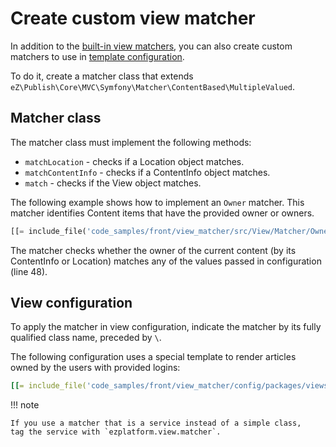 # Create custom view matcher

In addition to the [built-in view matchers](view_matcher_reference.md),
you can also create custom matchers to use in [template configuration](template_configuration.md#view-rules-and-matching).

To do it, create a matcher class that extends `eZ\Publish\Core\MVC\Symfony\Matcher\ContentBased\MultipleValued`.

## Matcher class

The matcher class must implement the following methods:

- `matchLocation` - checks if a Location object matches.
- `matchContentInfo` - checks if a ContentInfo object matches.
- `match` - checks if the View object matches.

The following example shows how to implement an `Owner` matcher.
This matcher identifies Content items that have the provided owner or owners.

``` php hl_lines="48"
[[= include_file('code_samples/front/view_matcher/src/View/Matcher/Owner.php') =]]
```

The matcher checks whether the owner of the current content (by its ContentInfo or Location)
matches any of the values passed in configuration (line 48).

## View configuration

To apply the matcher in view configuration, indicate the matcher by its fully qualified class name, preceded by `\`.

The following configuration uses a special template to render articles owned by the users with provided logins:

``` yaml
[[= include_file('code_samples/front/view_matcher/config/packages/views.yaml') =]]
```

!!! note

    If you use a matcher that is a service instead of a simple class,
    tag the service with `ezplatform.view.matcher`.
